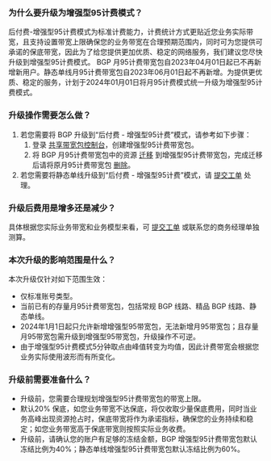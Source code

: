 ### 为什么要升级为增强型95计费模式？
后付费-增强型95计费模式为标准计费能力，计费统计方式更贴近您业务实际带宽，且支持设置带宽上限确保您的业务带宽在合理预期范围内，同时可为您提供可承诺的保底带宽，因此为了给您提供更加优质、稳定的网络服务，我们建议您尽快升级到增强型95计费模式。
BGP 月95计费带宽包自2023年04月01日起已不再新增新用户。静态单线月95计费带宽包自2023年06月01日起不再新增。为提供更优质、稳定的服务，计划于2024年01月01日将月95计费模式统一升级为增强型95计费模式。

### 升级操作需要怎么做？
1. 若您需要将 BGP 升级到“后付费 - 增强型95计费”模式，请参考如下步骤：
	1. 登录 [共享带宽包控制台](https://console.cloud.tencent.com/vpc/package?rid=1)，创建增强型95计费带宽包。
	2. 将 BGP 月95计费带宽包中的资源 [迁移](https://www.tencentcloud.com/document/product/684/45860) 到增强型95计费带宽包，完成迁移后请将原月95计费带宽包 [删除](https://www.tencentcloud.com/zh/document/product/684/34598)。
2. 若您需要将静态单线升级到“后付费 - 增强型95计费”模式，请 [提交工单](https://console.cloud.tencent.com/workorder/category) 处理。

### 升级后费用是增多还是减少？
具体根据您实际业务带宽和业务模型来看，可 [提交工单](https://console.cloud.tencent.com/workorder/category) 或联系您的商务经理单独测算。

### 本次升级的影响范围是什么？
本次升级仅针对如下范围生效：
- 仅标准账号类型。
- 当前已有的存量月95计费带宽包，包括常规 BGP 线路、精品 BGP 线路、静态单线。
- 2024年1月1日起只允许新增增强型95带宽包，无法新增月95带宽包；且存量月95带宽包需升级到增强型95带宽包，升级操作不可逆。
- 由于增强型95计费模式5分钟取点由峰值转变为均值，因此计费带宽会根据您业务实际使用波形而有所变化。

### 升级前需要准备什么？
- 升级前，您需要合理规划增强型95计费带宽包的带宽上限。
- 默认20% 保底，如您业务带宽不达保底，将仅收取少量保底费用，同时当业务高峰出现资源抢占时，保底带宽将作为承诺指标，确保您的业务持续和稳定；如您业务带宽高于保底带宽则按照实际业务收费。
- 升级前，请确认您的账户有足够的冻结金额，BGP 增强型95计费带宽包默认冻结比例为40%；静态单线增强型95计费带宽包默认冻结比例为60%。
